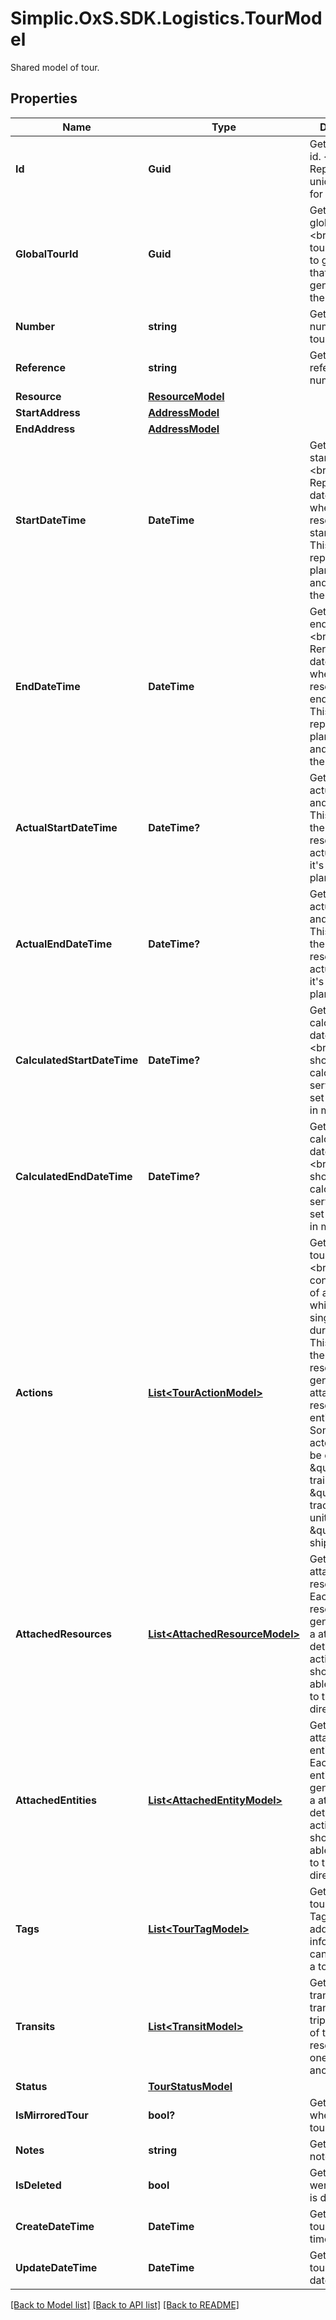 # Simplic.OxS.SDK.Logistics.TourModel
Shared model of tour.

## Properties

Name | Type | Description | Notes
------------ | ------------- | ------------- | -------------
**Id** | **Guid** | Gets or sets the id.  &lt;br&gt;  Represents a unique identifier for a tour.   | [optional] 
**GlobalTourId** | **Guid** | Gets or sets the global tour id.  &lt;br&gt;  The global tour id is used to group tours that were generated from the same tour.   | [optional] 
**Number** | **string** | Gets or sets the number of the tour. | [optional] 
**Reference** | **string** | Gets or sets the reference number. | [optional] 
**Resource** | [**ResourceModel**](ResourceModel.md) |  | [optional] 
**StartAddress** | [**AddressModel**](AddressModel.md) |  | [optional] 
**EndAddress** | [**AddressModel**](AddressModel.md) |  | [optional] 
**StartDateTime** | **DateTime** | Gets or sets the start date time.  &lt;br&gt;  Represents the date and time when the resource should start it&#39;s trip.    This just represents the planned date and time, not the actual start. | [optional] 
**EndDateTime** | **DateTime** | Gets or sets the end date time.  &lt;br&gt;  Rerpresents the date and time when the resource should end it&#39;s trip.    This just represents the planned date and time, not the actual end. | [optional] 
**ActualStartDateTime** | **DateTime?** | Gets or sets the actual start date and time.  &lt;br&gt;  This represents the time the resource actually started it&#39;s trip, not the planned start.   | [optional] 
**ActualEndDateTime** | **DateTime?** | Gets or sets the actual end date and time.  &lt;br&gt;  This represents the time the resource actually ended it&#39;s trip, not the planned end.   | [optional] 
**CalculatedStartDateTime** | **DateTime?** | Gets or sets the calculated start date and time.  &lt;br&gt;  This value should be calculated by a service and not set by the user in most cases.   | [optional] 
**CalculatedEndDateTime** | **DateTime?** | Gets or sets the calculated end date and time.  &lt;br&gt;  This value should be calculated by a service and not set by the user in most cases.   | [optional] 
**Actions** | [**List&lt;TourActionModel&gt;**](TourActionModel.md) | Gets or sets the tour actions.  &lt;br&gt;  This list contains a list of actions which define single events during the trip.    This list will be the primary resource for the generation of attached resources and entities.  &lt;br&gt;  Some of these actoins might be e.g.: \&quot;Add trailer\&quot;, \&quot;Change tractor unit\&quot; or \&quot;Load shipment\&quot;.   | [optional] 
**AttachedResources** | [**List&lt;AttachedResourceModel&gt;**](AttachedResourceModel.md) | Gets or sets the attached resources.  &lt;br&gt;  Each attached resource will be generetad from a attaching and detaching action.    The user should not be able to add data to this list directly. | [optional] 
**AttachedEntities** | [**List&lt;AttachedEntityModel&gt;**](AttachedEntityModel.md) | Gets or sets the attached entities.  &lt;br&gt;  Each attached entity will be generated from a attaching and detaching action.    The user should not be able to add data to this list directly. | [optional] 
**Tags** | [**List&lt;TourTagModel&gt;**](TourTagModel.md) | Gets or sets tour tags.  &lt;br&gt;  Tags are shorts additional information that can be added to a tour.   | [optional] 
**Transits** | [**List&lt;TransitModel&gt;**](TransitModel.md) | Gets or sets transits.  &lt;br&gt;  A transit is a trip/movement of the primary resource from one place to another.   | [optional] 
**Status** | [**TourStatusModel**](TourStatusModel.md) |  | [optional] 
**IsMirroredTour** | **bool?** | Gets or sets whether the tour is mirrored. | [optional] 
**Notes** | **string** | Gets or sets a note to the tour. | [optional] 
**IsDeleted** | **bool** | Gets or sets werther the tour is deleted. | [optional] 
**CreateDateTime** | **DateTime** | Gets or sets the tour create date time | [optional] 
**UpdateDateTime** | **DateTime** | Gets or sets the tour update date time | [optional] 

[[Back to Model list]](../README.md#documentation-for-models) [[Back to API list]](../README.md#documentation-for-api-endpoints) [[Back to README]](../README.md)

